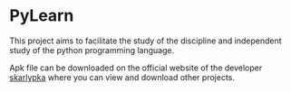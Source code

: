 # PyLearn

This project aims to facilitate the study of the discipline and independent study of the python programming language.

Apk file can be downloaded on the official website of the developer [skarlypka](https://skarlypka.github.io/) where you can view and download other projects.
